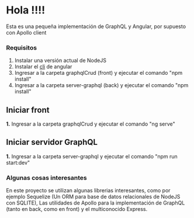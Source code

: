 Hola !!!!
=========

Esta es una pequeña implementación de GraphQL y Angular, por supuesto con Apollo client

### Requisitos

1. Instalar una versión actual de NodeJS
2. Instalar el [cli](https://cli.angular.io/) de angular
3. Ingresar a la carpeta graphqlCrud (front) y ejecutar el comando "npm install"
4. Ingresar a la carpeta server-graphql (back) y ejecutar el comando "npm install"

## Iniciar front

**1.** Ingresar a la carpeta graphqlCrud y ejecutar el comando "ng serve"

## Iniciar servidor GraphQL

**1.** Ingresar a la carpeta server-graphql y ejecutar el comando "npm run start:dev"

### Algunas cosas interesantes

En este proyecto se utilizan algunas librerias interesantes, como por ejemplo Sequelize (Un ORM para base de datos relacionales de NodeJS con SQLITE), Las utilidades de Apollo para la implementación de GraphQL (tanto en back, como en front) y el multiconocido Express.